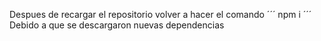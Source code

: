 Despues de recargar el repositorio volver a hacer el comando
´´´
npm i
´´´
Debido a que se descargaron nuevas dependencias
